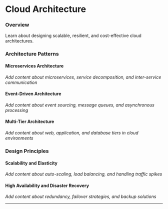 # Cloud Architecture

### Overview

Learn about designing scalable, resilient, and cost-effective cloud architectures.

### Architecture Patterns

#### Microservices Architecture
*Add content about microservices, service decomposition, and inter-service communication*

#### Event-Driven Architecture
*Add content about event sourcing, message queues, and asynchronous processing*

#### Multi-Tier Architecture
*Add content about web, application, and database tiers in cloud environments*

### Design Principles

#### Scalability and Elasticity
*Add content about auto-scaling, load balancing, and handling traffic spikes*

#### High Availability and Disaster Recovery
*Add content about redundancy, failover strategies, and backup solutions*

---
